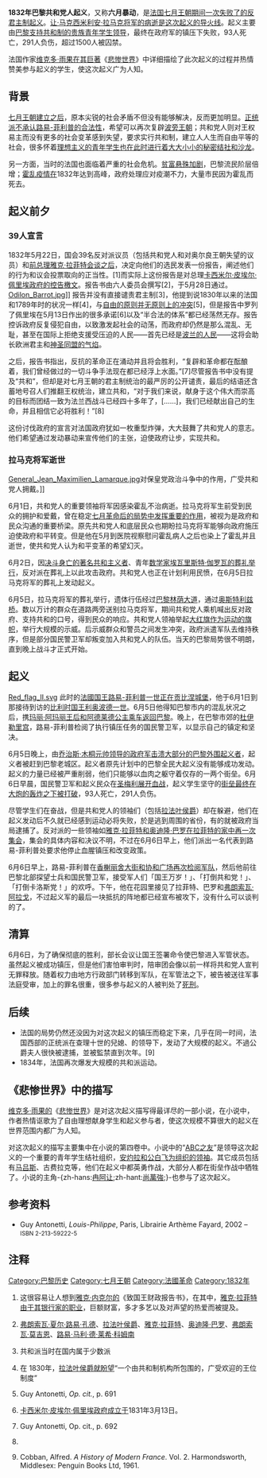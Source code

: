 **1832年巴黎共和党人起义**，又称**六月暴动**，是[法国](https://zh.wikipedia.org/wiki/法国 "wikilink")[七月王朝期间一次失败了的](../Page/七月王朝.md "wikilink")[反君主制起义](https://zh.wikipedia.org/wiki/君主制 "wikilink")。[让·马克西米利安·拉马克将军的病逝是这次起义的导火线](https://zh.wikipedia.org/wiki/让·马克西米利安·拉马克 "wikilink")。起义主要由[巴黎支持](../Page/巴黎.md "wikilink")[共和制的贵族青年学生领导](../Page/共和制.md "wikilink")，最终在政府军的镇压下失败，93人死亡，291人负伤，超过1500人被囚禁。

法国作家[维克多·雨果在其巨著](../Page/维克多·雨果.md "wikilink")《[悲惨世界](../Page/悲惨世界.md "wikilink")》中详细描绘了此次起义的过程并热情赞美参与起义的学生，使这次起义广为人知。

## 背景

[七月王朝建立之后](../Page/七月王朝.md "wikilink")，原本尖锐的社会矛盾不但没有能够解决，反而更加明显。[正统派不承认](https://zh.wikipedia.org/wiki/正统派 "wikilink")[路易-菲利普的合法性](../Page/路易-菲利普一世.md "wikilink")，希望可以再次复辟[波旁王朝](../Page/波旁王朝.md "wikilink")；共和党人则对王权易主而没有更多的社会变革感到失望，要求实行共和制，建立人人生而自由平等的社会，很多怀着[理想主义的青年学生也在此时进行着大大小小的秘密结社和](https://zh.wikipedia.org/wiki/理想主义 "wikilink")[沙龙](https://zh.wikipedia.org/wiki/沙龙 "wikilink")。

另一方面，当时的法国也面临着严重的社会危机。[贫富悬殊加剧](https://zh.wikipedia.org/wiki/贫富悬殊 "wikilink")，巴黎流民阶层倍增；[霍乱疫情在](https://zh.wikipedia.org/wiki/霍乱 "wikilink")1832年达到高峰，政府处理应对疫潮不力，大量市民因为霍乱而死去。

## 起义前夕

### 39人宣言

1832年5月22日，国会39名反对派议员（包括共和党人和对奥尔良王朝失望的议员）和[前总理](../Page/法国总理.md "wikilink")[雅克·拉菲特会谈之后](https://zh.wikipedia.org/wiki/雅克·拉菲特 "wikilink")，决定向他们的选民发表一份报告，阐述他们的行为和议会投票取向的正当性。\[1\]而实际上这份报告是对总理[卡西米尔·皮埃尔·佩里埃政府的控告檄文](https://zh.wikipedia.org/wiki/卡西米尔·皮埃尔·佩里埃 "wikilink")。报告书由六人委员会撰写\[2\]，于5月28日通过。
[Odilon_Barrot.jpg](https://zh.wikipedia.org/wiki/File:Odilon_Barrot.jpg "fig:Odilon_Barrot.jpg")\]\]
报告并没有直接谴责君主制\[3\]，他提到说1830年以来的法国和1789年时的状况一样\[4\]，与[自由的原则并无原则上的冲突](../Page/自由.md "wikilink")\[5\]，但是报告中罗列了佩里埃在5月13日作出的很多承诺\[6\]以及“半合法的体系”都已经荡然无存。报告控诉政府反复侵犯自由，以致激发起社会的动荡，而政府却仍然是那么混乱、无耻，甚至在国际上拒绝支援受压迫的人民——首先已经是[波兰的人民](https://zh.wikipedia.org/wiki/波兰 "wikilink")——这将会助长欧洲君主和[神圣同盟的气焰](../Page/神圣同盟.md "wikilink")。

之后，报告书指出，反抗的革命正在涌动并且将会胜利，“复辟和革命都在酝酿着，我们曾经做过的一切斗争手法现在都已经浮上水面。”\[7\]尽管报告书中没有提及“共和”，但却是对七月王朝的君主制统治的最严厉的公开谴责，最后的结语还含蓄地号召人们推翻王权统治，建立共和，“对于我们来说，献身于这个伟大而崇高的目标而团结一致为法兰西战斗已经四十多年了，\[……\]，我们已经献出自己的生命，并且相信它必将胜利！”\[8\]

这份讨伐政府的宣言对法国政府犹如一枚重型炸弹，大大鼓舞了共和党人的意志。他们希望通过发动暴动来宣传他们的主张，迫使政府让步，实现共和。

### 拉马克将军逝世

[General_Jean_Maximilien_Lamarque.jpg](https://zh.wikipedia.org/wiki/File:General_Jean_Maximilien_Lamarque.jpg "fig:General_Jean_Maximilien_Lamarque.jpg")对保皇党政治斗争中的作用，广受共和党人拥戴。\]\]

6月1日，共和党人的重要领袖将军因感染霍乱不治病逝。拉马克将军生前受到民众的拥护和爱戴，曾在稳定[七月革命后的局势中发挥重要的作用](https://zh.wikipedia.org/wiki/七月革命 "wikilink")，被视为是政府和民众沟通的重要桥梁。原先共和党人和底层民众也期盼拉马克将军能够向政府施压迫使政府和平转变。但是他在5月到医院视察慰问霍乱病人之后也染上了霍乱并且逝世，使共和党人认为和平变革的希望幻灭。

6月2日，因[决斗身亡的著名共和主义者](https://zh.wikipedia.org/wiki/决斗 "wikilink")、青年[数学家](../Page/数学家.md "wikilink")[埃瓦里斯特·伽罗瓦的葬礼举行](../Page/埃瓦里斯特·伽罗瓦.md "wikilink")，反对派在葬礼上以此攻击政府。共和党人也正在计划利用民愤，在6月5日拉马克将军的葬礼上发动起义。

6月5日，拉马克将军的葬礼举行，遗体行伍经过[巴黎林荫大道](https://zh.wikipedia.org/wiki/巴黎林荫大道 "wikilink")，通过[奥斯特利兹桥](https://zh.wikipedia.org/wiki/奥斯特利兹桥 "wikilink")。数以万计的群众在道路两旁送别拉马克将军，期间共和党人乘机喊出反对政府、支持共和的口号，得到民众的响应。共和党人领袖举起[大红旗作为运动的旗帜](../Page/红旗.md "wikilink")，举行大规模的示威。后示威群众和警员之间发生冲突，政府派遣军队去维持秩序，但是部分国民警卫军却叛变加入共和党人的队伍。当天的巴黎局势很不明朗，直到晚上战斗才正式开始。

## 起义

[Red_flag_II.svg](https://zh.wikipedia.org/wiki/File:Red_flag_II.svg "fig:Red_flag_II.svg")
此时的[法國国王](https://zh.wikipedia.org/wiki/法國国王 "wikilink")[路易-菲利普一世正在](../Page/路易-菲利普一世.md "wikilink")[贡比涅城堡](../Page/贡比涅城堡.md "wikilink")，他于6月1日到那接待到访的[比利时国王](https://zh.wikipedia.org/wiki/比利时国王 "wikilink")[利奥波德一世](../Page/利奥波德一世_\(比利时\).md "wikilink")。6月5日他得知巴黎市内的混乱状况之后，携[玛丽·阿玛丽王后和](https://zh.wikipedia.org/wiki/玛丽·阿玛丽王后 "wikilink")[阿德莱德公主乘车返回巴黎](https://zh.wikipedia.org/wiki/阿德莱德公主_\(奥尔良\) "wikilink")。晚上，在巴黎市郊的[杜伊勒里宫](../Page/杜伊勒里宫.md "wikilink")，路易-菲利普检阅了执行镇压任务的国民警卫军，以显示自己的镇定和坚决。

6月5日晚上，由[乔治斯·木桐元帅领导的政府军击溃大部分的巴黎外围起义者](https://zh.wikipedia.org/wiki/乔治斯·木桐 "wikilink")，起义者被赶到巴黎老城区。起义者原先计划中的巴黎全民大起义没有能够成功发动。起义的力量已经被严重削弱，他们只能够以血肉之躯守着仅存的一两个街垒。6月6日早晨，国民警卫军和起义民众在[圣梅利展开血战](https://zh.wikipedia.org/wiki/圣梅利 "wikilink")，起义学生坚守的[街垒最终在大炮的轰炸之下被打破](https://zh.wikipedia.org/wiki/街垒 "wikilink")，93人死亡，291人负伤。

尽管学生们在奋战，但是共和党人的领袖们（包括[拉法叶侯爵](https://zh.wikipedia.org/wiki/拉法叶侯爵 "wikilink")）却在躲避，他们在起义发动后不久就已经感到运动必将失败，於是逃到周围的省份，有的就被政府当局逮捕了。反对派的一些领袖如[雅克·拉菲特和](https://zh.wikipedia.org/wiki/雅克·拉菲特 "wikilink")[奥迪隆·巴罗在拉菲特的家中再一次集会](https://zh.wikipedia.org/wiki/奥迪隆·巴罗 "wikilink")，集会的具体内容和决议不明，不过在6月6日早上，他们派出一名代表到路易-菲利普处要求他停止血腥镇压和改变政策。

6月6日早上，路易-菲利普在[香榭丽舍大街和](../Page/香榭丽舍大街.md "wikilink")[协和广场再次检阅军队](../Page/协和广场.md "wikilink")，然后他前往巴黎北部探望士兵和国民警卫军，接受军人们「国王万岁！」、「打倒共和党！」、「打倒卡洛斯党！」的欢呼。下午，他在花园里接见了拉菲特、巴罗和[弗朗索瓦·阿拉戈](https://zh.wikipedia.org/wiki/弗朗索瓦·阿拉戈 "wikilink")，不过起义军的最后一块抵抗的阵地都已经宣布被攻下，没有什么可以谈判的了。

## 清算

6月6日，为了确保彻底的胜利，部长会议让国王签署命令使巴黎进入军管状态。虽然起义被成功镇压，但是他们害怕审判时，陪审团会像以前一样将共和党人宣判无罪释放。随着权力由地方行政部门转移到军队，在军管法之下，被告被送往军事法庭受审，加上的罪名很重，很多参与起义的人被判处了[死刑](../Page/死刑.md "wikilink")。

## 后续

  - 法国的局势仍然还没因为对这次起义的镇压而稳定下来，几乎在同一时间，法国西部的正统派在查理十世的兒媳、的领导下，发动了大规模的起义。不過公爵夫人很快被逮捕，並被監禁直到次年。\[9\]
  - 1834年，法国再次爆发大规模的共和派运动。

## 《悲惨世界》中的描写

[维克多·雨果的](../Page/维克多·雨果.md "wikilink")《[悲惨世界](../Page/悲惨世界.md "wikilink")》是对这次起义描写得最详尽的一部小说，在小说中，作者热情讴歌为了自由理想献身学生和起义参与者，使这次规模不算很大的起义在世界范围内都广为人知。

对这次起义的描写主要集中在小说的第四卷中。小说中的“[ABC之友](https://zh.wikipedia.org/wiki/ABC之友 "wikilink")”是领导这次起义的一个重要的青年学生结社组织，[安灼拉和](https://zh.wikipedia.org/wiki/安灼拉 "wikilink")[公白飞为组织的领袖](https://zh.wikipedia.org/wiki/公白飞 "wikilink")。其它成员包括有[马吕斯](https://zh.wikipedia.org/wiki/马吕斯·蓬梅西 "wikilink")、古费拉克等，他们在起义中都英勇作战，大部分人都在街垒作战中牺牲了。小说的主角-{zh-hans:[冉阿让](https://zh.wikipedia.org/wiki/冉阿让 "wikilink");zh-hant:[尚萬強](../Page/尚萬強.md "wikilink");}-也参与了这次起义。

## 参考资料

  - Guy Antonetti, *Louis-Philippe*, Paris, Librairie Arthème Fayard,
    2002 – <small>ISBN 2-213-59222-5</small>

## 注释

[Category:巴黎历史](https://zh.wikipedia.org/wiki/Category:巴黎历史 "wikilink")
[Category:七月王朝](https://zh.wikipedia.org/wiki/Category:七月王朝 "wikilink")
[Category:法國革命](https://zh.wikipedia.org/wiki/Category:法國革命 "wikilink")
[Category:1832年](https://zh.wikipedia.org/wiki/Category:1832年 "wikilink")

1.  这很容易让人想到[雅克·内克尔的](../Page/雅克·内克尔.md "wikilink")《致国王财政报告书》，在其中，[雅克·拉菲特由于其银行家的职业](https://zh.wikipedia.org/wiki/雅克·拉菲特 "wikilink")，巨额财富，多才多艺以及对声望的热爱而被提及。

2.  [弗朗索瓦·夏尔·路易·孔德](https://zh.wikipedia.org/wiki/弗朗索瓦·夏尔·路易·孔德 "wikilink")、[拉法叶侯爵](https://zh.wikipedia.org/wiki/拉法叶侯爵 "wikilink")、[雅克·拉菲特](https://zh.wikipedia.org/wiki/雅克·拉菲特 "wikilink")、[奥迪隆·巴罗](https://zh.wikipedia.org/wiki/奥迪隆·巴罗 "wikilink")、[弗朗索瓦·莫吉恩](https://zh.wikipedia.org/wiki/弗朗索瓦·莫吉恩 "wikilink")、[路易·马利·德·莱希·科姆南](https://zh.wikipedia.org/wiki/路易·马利·德·莱希·科姆南 "wikilink")

3.  共和派当时在国内属于少数派

4.  在
    1830年，[拉法叶侯爵就盼望](https://zh.wikipedia.org/wiki/拉法叶侯爵 "wikilink")“一个由共和制机构所包围的，广受欢迎的王位制度”

5.  Guy Antonetti, *Op. cit.*, p. 691

6.  [卡西米尔·皮埃尔·佩里埃政府成立于](https://zh.wikipedia.org/wiki/卡西米尔·皮埃尔·佩里埃 "wikilink")1831年3月13日。

7.  Guy Antonetti, Op. cit., p. 692

8.
9.  Cobban, Alfred. *A History of Modern France*. Vol. 2. Harmondsworth,
    Middlesex: Penguin Books Ltd, 1961.